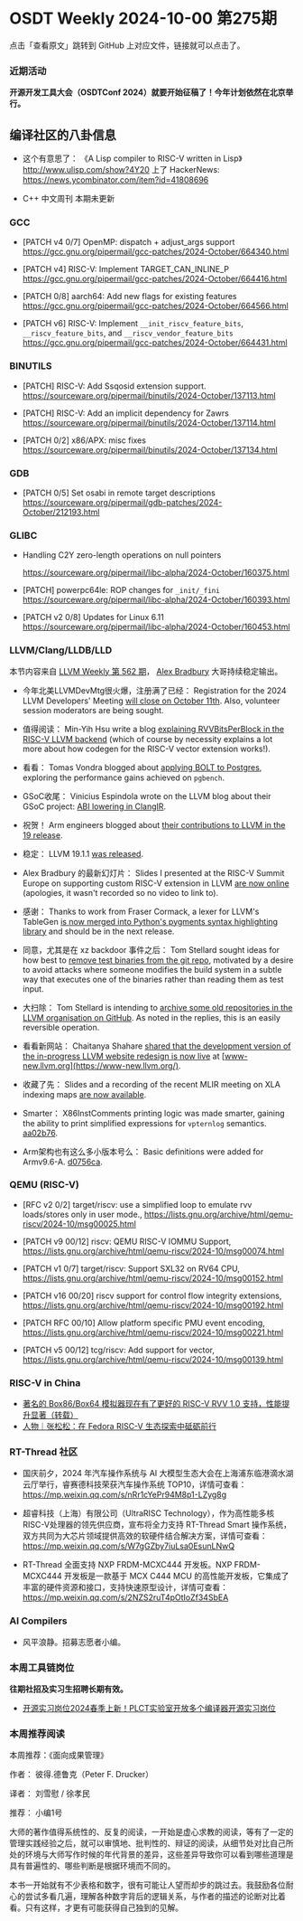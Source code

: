 # OSDT Weekly 2024-10-00 第275期

点击「查看原文」跳转到 GitHub 上对应文件，链接就可以点击了。

### 近期活动

**开源开发工具大会（OSDTConf 2024）就要开始征稿了！今年计划依然在北京举行。**

## 编译社区的八卦信息

- 这个有意思了：
  《A Lisp compiler to RISC-V written in Lisp》
  http://www.ulisp.com/show?4Y20
  上了 HackerNews:
  https://news.ycombinator.com/item?id=41808696

- C++ 中文周刊 本期未更新

### GCC

- [PATCH v4 0/7] OpenMP: dispatch + adjust_args support
  https://gcc.gnu.org/pipermail/gcc-patches/2024-October/664340.html

- [PATCH v4] RISC-V: Implement TARGET_CAN_INLINE_P
  https://gcc.gnu.org/pipermail/gcc-patches/2024-October/664416.html

- [PATCH 0/8] aarch64: Add new flags for existing features
  https://gcc.gnu.org/pipermail/gcc-patches/2024-October/664566.html

- [PATCH v6] RISC-V: Implement `__init_riscv_feature_bits`, `__riscv_feature_bits`, and `__riscv_vendor_feature_bits`
  https://gcc.gnu.org/pipermail/gcc-patches/2024-October/664431.html

### BINUTILS

- [PATCH] RISC-V: Add Ssqosid extension support.
  https://sourceware.org/pipermail/binutils/2024-October/137113.html

- [PATCH] RISC-V: Add an implicit dependency for Zawrs
  https://sourceware.org/pipermail/binutils/2024-October/137114.html

- [PATCH 0/2] x86/APX: misc fixes
  https://sourceware.org/pipermail/binutils/2024-October/137134.html

### GDB

- [PATCH 0/5] Set osabi in remote target descriptions
  https://sourceware.org/pipermail/gdb-patches/2024-October/212193.html

### GLIBC

- Handling C2Y zero-length operations on null pointers

  https://sourceware.org/pipermail/libc-alpha/2024-October/160375.html

- [PATCH] powerpc64le: ROP changes for `_init/_fini`
  https://sourceware.org/pipermail/libc-alpha/2024-October/160393.html

- [PATCH v2 0/8] Updates for Linux 6.11
  https://sourceware.org/pipermail/libc-alpha/2024-October/160453.html

### LLVM/Clang/LLDB/LLD

本节内容来自 [LLVM Weekly 第 562 期](http://llvmweekly.org/issue/562)，
[Alex Bradbury](https://www.linkedin.com/in/alex-bradbury/) 大哥持续稳定输出。

* 今年北美LLVMDevMtg很火爆，注册满了已经： Registration for the 2024 LLVM Developers' Meeting [will close on October 11th](https://discourse.llvm.org/t/2024-llvm-developers-meeting-registration-closes-oct-11-call-for-moderators/82370).  Also, volunteer session moderators are being sought.

* 值得阅读： Min-Yih Hsu write a blog [explaining RVVBitsPerBlock in the RISC-V LLVM backend](https://myhsu.xyz/llvm-riscv-bits-per-block/) (which of course by necessity explains a lot more about how codegen for the RISC-V vector extension works!).

* 看看： Tomas Vondra blogged about [applying BOLT to Postgres](https://vondra.me/posts/playing-with-bolt-and-postgres/), exploring the performance gains achieved on `pgbench`.

* GSoC收尾： Vinicius Espindola wrote on the LLVM blog about their GSoC project: [ABI lowering in ClangIR](https://blog.llvm.org/posts/2024-09-07-abi-lowering-in-clangir/).

* 祝贺！ Arm engineers blogged about [their contributions to LLVM in the 19 release](https://community.arm.com/arm-community-blogs/b/tools-software-ides-blog/posts/what-is-new-in-llvm-19).

* 稳定： LLVM 19.1.1 [was released](https://discourse.llvm.org/t/llvm-19-1-1-released/82321).

* Alex Bradbury 的最新幻灯片： Slides I presented at the RISC-V Summit Europe on supporting custom RISC-V extension in LLVM [are now online](https://riscv-europe.org/summit/2024/media/Tutorial%20supporting%20custom%20RISC-V%20extensions%20in%20LLVM.pdf) (apologies, it wasn't recorded so no video to link to).

* 感谢： Thanks to work from Fraser Cormack, a lexer for LLVM's TableGen [is now merged into Python's pygments syntax highlighting library](https://github.com/pygments/pygments/pull/2751) and should be in the next release.

* 同意，尤其是在 xz backdoor 事件之后： Tom Stellard sought ideas for how best to [remove test binaries from the git repo](https://discourse.llvm.org/t/ideas-for-removing-test-binaries-from-the-git-repo/81480), motivated by a desire to avoid attacks where someone modifies the build system in a subtle way that executes one of the binaries rather than reading them as test input.

* 大扫除： Tom Stellard is intending to [archive some old repositories in the LLVM organisation on GitHub](https://discourse.llvm.org/t/rfc-archive-some-old-repositories/82313).  As noted in the replies, this is an easily reversible operation.

* 看看新网站： Chaitanya Shahare [shared that the development version of the in-progress LLVM website redesign is now live](https://discourse.llvm.org/t/rfc-llvm-org-website-redesign/79117/11) at [www-new.llvm.org](https://www-new.llvm.org/).

* 收藏了先： Slides and a recording of the recent MLIR meeting on XLA indexing maps [are now available](https://discourse.llvm.org/t/open-mlir-meeting-9-12-2024-xla-indexing-maps/81166).

* Smarter： X86InstComments printing logic was made smarter, gaining the ability to print simplified expressions for `vpternlog` semantics. [aa02b76](https://github.com/llvm/llvm-project/commit/aa02b76b1a4c).

* Arm架构也有这么多小版本号么： Basic definitions were added for Armv9.6-A.
  [d0756ca](https://github.com/llvm/llvm-project/commit/d0756caedcf0).

### QEMU (RISC-V)


- [RFC v2 0/2] target/riscv: use a simplified loop to emulate rvv loads/stores only in user mode.,
  https://lists.gnu.org/archive/html/qemu-riscv/2024-10/msg00025.html

- [PATCH v9 00/12] riscv: QEMU RISC-V IOMMU Support,
  https://lists.gnu.org/archive/html/qemu-riscv/2024-10/msg00074.html

- [PATCH v1 0/7] target/riscv: Support SXL32 on RV64 CPU,
  https://lists.gnu.org/archive/html/qemu-riscv/2024-10/msg00152.html

- [PATCH v16 00/20] riscv support for control flow integrity extensions,
  https://lists.gnu.org/archive/html/qemu-riscv/2024-10/msg00192.html

- [PATCH RFC 00/10] Allow platform specific PMU event encoding,
  https://lists.gnu.org/archive/html/qemu-riscv/2024-10/msg00221.html

- [PATCH v5 00/12] tcg/riscv: Add support for vector,
  https://lists.gnu.org/archive/html/qemu-riscv/2024-10/msg00139.html

### RISC-V in China

- [著名的 Box86/Box64 模拟器现在有了更好的 RISC-V RVV 1.0 支持，性能提升显著（转载）](https://mp.weixin.qq.com/s/nVeUro0NKFjPhl4Mvdtc0w)
- [人物｜张松松：在 Fedora RISC-V 生态探索中砥砺前行](https://mp.weixin.qq.com/s/kiIQ5vdnY9UdZGe0l0XZvQ)

### RT-Thread 社区

- 国庆前夕，2024 年汽车操作系统与 AI 大模型生态大会在上海浦东临港滴水湖云厅举行，睿赛德科技荣获汽车操作系统 TOP10，详情可查看：https://mp.weixin.qq.com/s/nRr1cYePr94M8p1-LZyg8g

- 超睿科技（上海）有限公司（UltraRISC Technology），作为高性能多核RISC-V处理器的领先供应商，宣布将全力支持 RT-Thread Smart 操作系统，双方共同为大芯片领域提供高效的软硬件结合解决方案，详情可查看：https://mp.weixin.qq.com/s/W7gGZby7iuLsa0EsunLNwQ

- RT-Thread 全面支持 NXP FRDM-MCXC444 开发板。NXP FRDM-MCXC444 开发板是一款基于 MCX C444 MCU 的高性能开发板，它集成了丰富的硬件资源和接口，支持快速原型设计，详情可查看：https://mp.weixin.qq.com/s/2NZS2ruT4pOtIoZf34SbEA

### AI Compilers

- 风平浪静。招募志愿者小编。

### 本周工具链岗位

**往期社招及实习生招聘长期有效。**

- [开源实习岗位2024春季上新！PLCT实验室开放多个编译器开源实习岗位](https://mp.weixin.qq.com/s/D-l7hE2S-21NCAZsVqPzMA)

### 本周推荐阅读

本周推荐：《面向成果管理》

作者： 彼得.德鲁克（Peter F. Drucker）

译者： 刘雪慰 / 徐孝民

推荐： 小编1号

大师的著作值得系统性的、反复的阅读，一开始是虚心求教的阅读，等有了一定的管理实践经验之后，就可以审慎地、批判性的、辩证的阅读，从细节处对比自己所处的环境与大师写作时候的年代背景的差异，这些差异导致你可以看到哪些道理是具有普遍性的、哪些判断是根据环境而不同的。

本书一开始就有不少表格和数字，很有可能让人望而却步的跳过去。我鼓励各位耐心的尝试多看几遍，理解各种数字背后的逻辑关系，与作者的描述的论断对比着看。只有这样，才更有可能获得自己独到的见解。